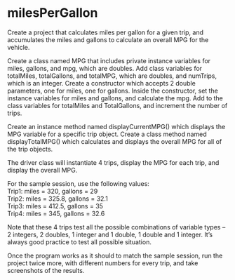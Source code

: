 # milesPerGallon
Create a project that calculates miles per gallon for a given trip, and accumulates the miles and gallons to calculate an overall MPG for the vehicle.  

Create a class named MPG that includes private instance variables for miles, gallons, and mpg, which are doubles. Add class variables for totalMiles, totalGallons, and totalMPG, which are doubles, and numTrips, which is an integer. Create a constructor which accepts 2 double parameters, one for miles, one for gallons. Inside the constructor, set the instance variables for miles and gallons, and calculate the mpg. Add to the class variables for totalMiles and TotalGallons, and increment the number of trips.  

Create an instance method named displayCurrentMPG() which displays the MPG variable for a specific trip object. Create a class method named displayTotalMPG() which calculates and displays the overall MPG for all of the trip objects.  

The driver class will instantiate 4 trips, display the MPG for each trip, and display the overall MPG.  

For the sample session, use the following values:  
Trip1:    miles = 320,        gallons = 29  
Trip2:     miles = 325.8,    gallons = 32.1  
Trip3:    miles = 412.5,    gallons = 35  
Trip4:    miles = 345,        gallons = 32.6  

Note that these 4 trips test all the possible combinations of variable types – 2 integers, 2 doubles, 1 integer and 1 double, 1 double and 1 integer. It’s always good practice to test all possible situation.  

Once the program works as it should to match the sample session, run the project twice more, with different numbers for every trip, and take screenshots of the results.
